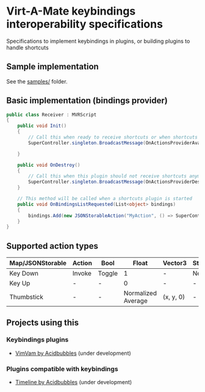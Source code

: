 # Virt-A-Mate keybindings interoperability specifications

Specifications to implement keybindings in plugins, or building plugins to handle shortcuts

## Sample implementation

See the [samples/](samples/) folder.

## Basic implementation (bindings provider)

```csharp
public class Receiver : MVRScript
{
    public void Init()
    {
        // Call this when ready to receive shortcuts or when shortcuts have changed
        SuperController.singleton.BroadcastMessage(OnActionsProviderAvailable, this, SendMessageOptions.DontRequireReceiver);

    }

    public void OnDestroy()
    {
        // Call this when this plugin should not receive shortcuts anymore
        SuperController.singleton.BroadcastMessage(OnActionsProviderDestroyed, this, SendMessageOptions.DontRequireReceiver);
    }

    // This method will be called when a shortcuts plugin is started
    public void OnBindingsListRequested(List<object> bindings)
    {
        bindings.Add(new JSONStorableAction("MyAction", () => SuperController.LogMessage("Hi!")));
    }
}
```

## Supported action types

| Map/JSONStorable | Action | Bool   | Float              | Vector3   | StringChooser |
| ---------------- | ------ | ------ | ------------------ | --------- | ------------- |
| Key Down         | Invoke | Toggle | 1                  | -         | Next          |
| Key Up           | -      | -      | 0                  | -         | -             |
| Thumbstick       | -      | -      | Normalized Average | (x, y, 0) | -             |

## Projects using this

### Keybindings plugins

- [VimVam by Acidbubbles](https://github.com/acidbubbles/vam-vimvam) (under development)

### Plugins compatible with keybindings

- [Timeline by Acidbubbles](https://github.com/acidbubbles/vam-timeline) (under development)
